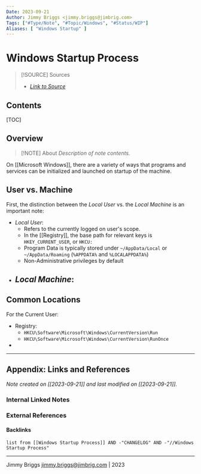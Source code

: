 ```yaml
---
Date: 2023-09-21
Author: Jimmy Briggs <jimmy.briggs@jimbrig.com>
Tags: ["#Type/Note", "#Topic/Windows", "#Status/WIP"]
Aliases: [ "Windows Startup" ]
---
```


# Windows Startup Process

> [!SOURCE] Sources
> - *[Link to Source]()*

## Contents

[TOC]

## Overview

> [!NOTE] About
> *Description of note contents.*

On [[Microsoft Windows]], there are a variety of ways that programs and services can be initialized and launched on startup of the machine.

## User vs. Machine

First, the distinction between the *Local User* vs. the *Local Machine* is an important note:

- *Local User*: 
	- Refers to the currently logged on user's scope.
	- In the [[Registry]], the base path for relevant keys is `HKEY_CURRENT_USER`, or `HKCU:`
	- Program Data is typically stored under `~/AppData/Local` or `~/AppData/Roaming` (`%APPDATA%` and `%LOCALAPPDATA%`)
	- Non-Administrative privileges by default
- *Local Machine*:
	- 

## Common Locations

For the Current User:

- Registry:
	- `HKCU\Software\Microsoft\Windows\CurrentVersion\Run`
	- `HKCU\Software\Microsoft\Windows\CurrentVersion\RunOnce`
- 

***

## Appendix: Links and References

*Note created on [[2023-09-21]] and last modified on [[2023-09-21]].*

### Internal Linked Notes

### External References

#### Backlinks

```dataview
list from [[Windows Startup Process]] AND -"CHANGELOG" AND -"//Windows Startup Process"
```


***

Jimmy Briggs <jimmy.briggs@jimbrig.com> | 2023

